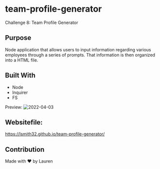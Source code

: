 # team-profile-generator
Challenge 8: Team Profile Generator

## Purpose
Node application that allows users to input information regarding various employees through a series of prompts. That information is then organized into a HTML file. 

## Built With
* Node
* Inquirer
* FS

Preview:
![2022-04-03](https://user-images.githubusercontent.com/93622828/161420893-771c794d-9647-44ca-acf4-6bf2f0894a62.png)

## Websitefile:
https://lsmith32.github.io/team-profile-generator/

## Contribution
Made with ❤️ by Lauren
